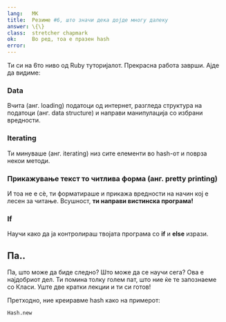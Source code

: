 ```yaml
---
lang:   МК
title:  Резиме #6, што значи дека дојде многу далеку
answer: \{\}
class:  stretcher chapmark
ok:     Во ред, тоа е празен hash
error:
---
```


Ти си на 6то ниво од Ruby туторијалот. Прекрасна работа заврши. Ајде да видиме:


### Data
Вчита (анг. loading) податоци од интернет, разгледа структура на податоци (анг. data structure) и направи манипулација со избрани вредности.

### Iterating
Ти минуваше (анг. iterating) низ сите елементи во hash-от и поврза некои методи.

### Прикажување текст то читлива форма (анг. pretty printing)
И тоа не е сѐ, ти форматираше и прикажа вредности на начин кој е лесен за читање. Всушност, __ти направи вистинска програма!__

### If
Научи како да ја контролираш твојата програма со __if__ и __else__ изрази.

## Па..
Па, што може да биде следно? Што може да се научи сега?
Ова е најдобриот дел. Ти помина толку голем пат, што ние ќе те запознаеме со Класи. Уште две кратки лекции и ти си готов!

Претходно, ние креиравме hash како на примерот:

    Hash.new
